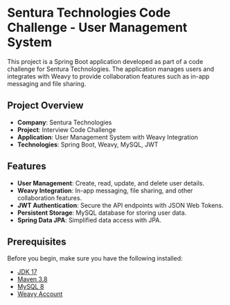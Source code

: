 # Sentura Technologies Code Challenge - User Management System

This project is a Spring Boot application developed as part of a code challenge for Sentura Technologies. The application manages users and integrates with Weavy to provide collaboration features such as in-app messaging and file sharing.

## Project Overview

- **Company**: Sentura Technologies
- **Project**: Interview Code Challenge
- **Application**: User Management System with Weavy Integration
- **Technologies**: Spring Boot, Weavy, MySQL, JWT

## Features

- **User Management**: Create, read, update, and delete user details.
- **Weavy Integration**: In-app messaging, file sharing, and other collaboration features.
- **JWT Authentication**: Secure the API endpoints with JSON Web Tokens.
- **Persistent Storage**: MySQL database for storing user data.
- **Spring Data JPA**: Simplified data access with JPA.

## Prerequisites

Before you begin, make sure you have the following installed:

- [JDK 17](https://www.oracle.com/java/technologies/javase-jdk17-downloads.html)
- [Maven 3.8](https://maven.apache.org/install.html)
- [MySQL 8](https://dev.mysql.com/downloads/mysql/)
- [Weavy Account](https://www.weavy.com/)
